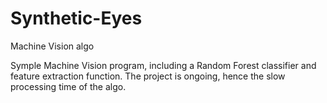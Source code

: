 # Synthetic-Eyes
Machine Vision algo

Symple Machine Vision program, including a Random Forest classifier and feature extraction function. The project is ongoing, hence the slow processing time of the algo.
